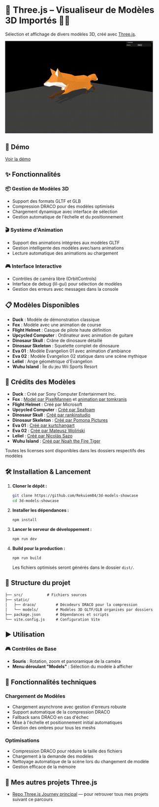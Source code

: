 # 🦊 Three.js – Visualiseur de Modèles 3D Importés 🦆🦖

Sélection et affichage de divers modèles 3D, créé avec [Three.js](https://threejs.org/).

<img src="./docs/scene.gif" alt="Aperçu d'une animation" width="480"/>

## 🚀 Démo

[Voir la démo](https://rekuiem84.github.io/3d-models-showcase/)

## ✨ Fonctionnalités

### 📦 Gestion de Modèles 3D

- Support des formats GLTF et GLB
- Compression DRACO pour des modèles optimisés
- Chargement dynamique avec interface de sélection
- Gestion automatique de l'échelle et du positionnement

### 🎬 Système d'Animation

- Support des animations intégrées aux modèles GLTF
- Gestion intelligente des modèles avec/sans animations
- Lecture automatique des animations au chargement

### 🎮 Interface Interactive

- Contrôles de caméra libre (OrbitControls)
- Interface de debug (lil-gui) pour sélection de modèles
- Gestion des erreurs avec messages dans la console

## 📋 Modèles Disponibles

- **Duck** : Modèle de démonstration classique
- **Fox** : Modèle avec une animation de course
- **Flight Helmet** : Casque de pilote haute définition
- **Upcycled Computer** : Ordinateur avec animation de guitare
- **Dinosaur Skull** : Crâne de dinosaure détaillé
- **Dinosaur Skeleton** : Squelette complet de dinosaure
- **Eva 01** : Modèle Evangelion 01 avec animation d'ambiance
- **Eva 02** : Modèle Evangelion 02 statique dans une scène mythique
- **Leliel** : Ange géométrique d'Evangelion
- **Wuhu Island** : Île du jeu Wii Sports Resort

## 🎨 Crédits des Modèles

- **Duck** : Créé par Sony Computer Entertainment Inc.
- **Fox** : [Model par PixelMannen](https://opengameart.org/users/pixelmannen) et [animation par tomkranis](https://sketchfab.com/tomkranis)
- **Flight Helmet** : Créé par Microsoft
- **Upcycled Computer** : [Créé par Seafoam](https://sketchfab.com/seafoam)
- **Dinosaur Skull** : [Créé par rankinstudio](https://sketchfab.com/rankinstudio)
- **Dinosaur Skeleton** : [Créé par Pomona Pictures](https://sketchfab.com/PomonaPictures)
- **Eva 01** : [Créé par kurtchangart](https://sketchfab.com/kurtchangart)
- **Eva 02** : [Créé par Mateusz Woliński](https://sketchfab.com/jeandiz)
- **Leliel** : [Créé par Nicolás Sazo](https://sketchfab.com/GhostRonin)
- **Wuhu Island** : [Créé par Noah the Fire Tiger](https://sketchfab.com/smiN5214)

Toutes les licenses sont disponibles dans les dossiers respectifs des modèles

## 🛠️ Installation & Lancement

1. **Cloner le dépôt :**

   ```bash
   git clone https://github.com/Rekuiem84/3d-models-showcase
   cd 3d-models-showcase
   ```

2. **Installer les dépendances :**

   ```bash
   npm install
   ```

3. **Lancer le serveur de développement :**

   ```bash
   npm run dev
   ```

4. **Build pour la production :**

   ```bash
   npm run build
   ```

   Les fichiers optimisés seront générés dans le dossier `dist/`.

## 📁 Structure du projet

```
├── src/           # Fichiers sources
├── static/
│   ├── draco/         # Décodeurs DRACO pour la compression
│   └── models/        # Modèles 3D GLTF/GLB organisés par dossiers
├── package.json       # Dépendances et scripts
└── vite.config.js     # Configuration Vite
```

## ▶️ Utilisation

### 🎮 Contrôles de Base

- **Souris** : Rotation, zoom et panoramique de la caméra
- **Menu déroulant "Models"** : Sélection du modèle à afficher

## 🔧 Fonctionnalités techniques

### Chargement de Modèles

- Chargement asynchrone avec gestion d'erreurs robuste
- Support automatique de la compression DRACO
- Fallback sans DRACO en cas d'échec
- Mise à l'échelle et positionnement initial automatiques
- Gestion des ombres pour tous les meshs

### Optimisations

- Compression DRACO pour réduire la taille des fichiers
- Chargement à la demande des modèles
- Nettoyage automatique de la scène lors du changement de modèle
- Gestion efficace de la mémoire

## 🔗 Mes autres projets Three.js

- [Repo Three.js Journey principal](https://github.com/Rekuiem84/threejs-journey) — pour retrouver tous mes projets suivant ce parcours
